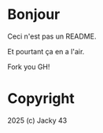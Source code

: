 # Bonjour

Ceci n'est pas un README.

Et pourtant ça en a l'air.

Fork you GH!

# Copyright

2025 (c) Jacky 43
